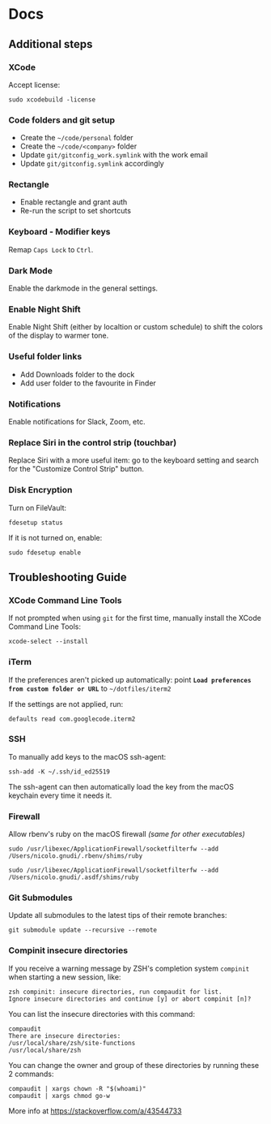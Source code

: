 # Docs

## Additional steps

### XCode

Accept license:

    sudo xcodebuild -license

### Code folders and git setup

- Create the `~/code/personal` folder
- Create the `~/code/<company>` folder
- Update `git/gitconfig_work.symlink` with the work email
- Update `git/gitconfig.symlink` accordingly

### Rectangle

- Enable rectangle and grant auth
- Re-run the script to set shortcuts

### Keyboard - Modifier keys

Remap `Caps Lock` to `Ctrl`.

### Dark Mode

Enable the darkmode in the general settings.

### Enable Night Shift

Enable Night Shift (either by localtion or custom schedule) to shift the colors of the display to warmer tone.

### Useful folder links

- Add Downloads folder to the dock
- Add user folder to the favourite in Finder

### Notifications

Enable notifications for Slack, Zoom, etc.

### Replace Siri in the control strip (touchbar)

Replace Siri with a more useful item: go to the keyboard setting and search for the "Customize Control Strip" button.

### Disk Encryption

Turn on FileVault:

    fdesetup status

If it is not turned on, enable:

    sudo fdesetup enable

## Troubleshooting Guide

### XCode Command Line Tools

If not prompted when using `git` for the first time, manually install the XCode Command Line Tools:

    xcode-select --install

### iTerm

If the preferences aren't picked up automatically: point **`Load preferences from custom folder or URL`** to `~/dotfiles/iterm2`

If the settings are not applied, run:

    defaults read com.googlecode.iterm2

### SSH

To manually add keys to the macOS ssh-agent:

    ssh-add -K ~/.ssh/id_ed25519

The ssh-agent can then automatically load the key from the macOS keychain every time it needs it.

### Firewall

Allow rbenv's ruby on the macOS firewall *(same for other executables)*

    sudo /usr/libexec/ApplicationFirewall/socketfilterfw --add /Users/nicolo.gnudi/.rbenv/shims/ruby

    sudo /usr/libexec/ApplicationFirewall/socketfilterfw --add /Users/nicolo.gnudi/.asdf/shims/ruby

### Git Submodules

Update all submodules to the latest tips of their remote branches:

    git submodule update --recursive --remote

### Compinit insecure directories

If you receive a warning message by ZSH's completion system `compinit` when starting a new session, like:

    zsh compinit: insecure directories, run compaudit for list.
    Ignore insecure directories and continue [y] or abort compinit [n]?

You can list the insecure directories with this command:

    compaudit
    There are insecure directories:
    /usr/local/share/zsh/site-functions
    /usr/local/share/zsh

You can change the owner and group of these directories by running these 2 commands:

    compaudit | xargs chown -R "$(whoami)"
    compaudit | xargs chmod go-w

More info at https://stackoverflow.com/a/43544733
